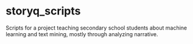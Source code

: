 # storyq_scripts
Scripts for a project teaching secondary school students about machine learning and text mining, mostly through analyzing narrative.
